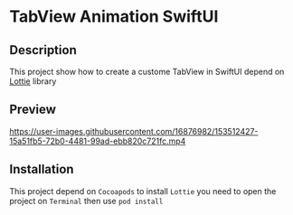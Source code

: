 # TabView Animation SwiftUI

## Description
This project show how to create a custome TabView in SwiftUI 
depend on [Lottie](https://github.com/airbnb/lottie-ios) library 

## Preview


https://user-images.githubusercontent.com/16876982/153512427-15a51fb5-72b0-4481-99ad-ebb820c721fc.mp4



## Installation
This project depend on `Cocoapods` to install `Lottie`
you need to open the project on `Terminal` then use `pod install`
